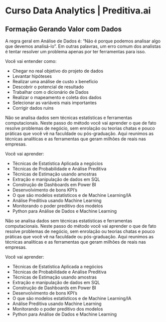 # Curso Data Analytics | Preditiva.ai
Formação Gerando Valor com Dados
-----------------------------------------------------

A regra geral em Análise de Dados é: “Não é porque podemos analisar algo que devemos analisá-lo”. Em outras palavras, um erro comum dos analistas é tentar resolver um problema apenas por ter ferramentas para isso.

Você vai entender como:
* Chegar no real objetivo do projeto de dados
* Levantar hipóteses
* Realizar uma análise de custo x benefício
* Descobrir o potencial de resultado
* Trabalhar com o dicionário de Dados
* Realizar o mapeamento e coleta dos dados
* Selecionar as variáveis mais importantes
* Corrigir dados ruins

Não se analisa dados sem técnicas estatísticas e ferramentas computacionais. Neste passo do método você vai aprender o que de fato resolve problemas de negócio, sem enrolação ou teorias chatas e pouco práticas que você vê na faculdade ou pós-graduação. Aqui reunimos as técnicas analíticas e as ferramentas que geram milhões de reais nas empresas.

Você vai aprender:
* Técnicas de Estatística Aplicada a negócios
* Técnicas de Probabilidade e Análise Preditiva
* Técnicas de Estimação usando amostras
* Extração e manipulação de dados em SQL
* Construção de Dashboards em Power BI
* Desenvolvimento de bons KPI’s
* O que são modelos estatísticos e de Machine Learning/IA
* Análise Preditiva usando Machine Learning
* Monitorando o poder preditivo dos modelos
* Python para Análise de Dados e Machine Learning

Não se analisa dados sem técnicas estatísticas e ferramentas computacionais. Neste passo do método você vai aprender o que de fato resolve problemas de negócio, sem enrolação ou teorias chatas e pouco práticas que você vê na faculdade ou pós-graduação. Aqui reunimos as técnicas analíticas e as ferramentas que geram milhões de reais nas empresas.

Você vai aprender:
* Técnicas de Estatística Aplicada a negócios
* Técnicas de Probabilidade e Análise Preditiva
* Técnicas de Estimação usando amostras
* Extração e manipulação de dados em SQL
* Construção de Dashboards em Power BI
* Desenvolvimento de bons KPI’s
* O que são modelos estatísticos e de Machine Learning/IA
* Análise Preditiva usando Machine Learning
* Monitorando o poder preditivo dos modelos
* Python para Análise de Dados e Machine Learning
